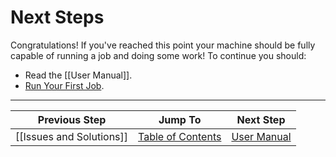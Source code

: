 # Next Steps
Congratulations! If you've reached this point your machine should be fully capable of running a job and doing some work! To continue you should:

* Read the [[User Manual]].
* [Run Your First Job](https://github.com/openpnp/openpnp/wiki/User-Manual#your-first-job).

***

| Previous Step                 | Jump To                 | Next Step                                   |
| ----------------------------- | ----------------------- | ------------------------------------------- |
| [[Issues and Solutions]] | [Table of Contents](https://github.com/openpnp/openpnp/wiki/Setup-and-Calibration) | [User Manual](https://github.com/openpnp/openpnp/wiki/User-Manual) |